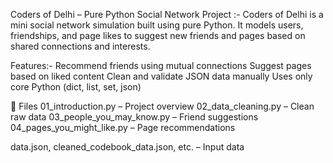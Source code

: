 Coders of Delhi – Pure Python Social Network Project :-
Coders of Delhi is a mini social network simulation built using pure Python. It models users, friendships, and page likes to suggest new friends and pages based on shared connections and interests.

 Features:-
Recommend friends using mutual connections
Suggest pages based on liked content
Clean and validate JSON data manually
Uses only core Python (dict, list, set, json)

📁 Files
01_introduction.py – Project overview
02_data_cleaning.py – Clean raw data
03_people_you_may_know.py – Friend suggestions
04_pages_you_might_like.py – Page recommendations

data.json, cleaned_codebook_data.json, etc. – Input data

